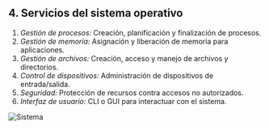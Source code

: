 ## 4. Servicios del sistema operativo
1. *Gestión de procesos:* Creación, planificación y finalización de procesos.
2. *Gestión de memoria:* Asignación y liberación de memoria para aplicaciones.
3. *Gestión de archivos:* Creación, acceso y manejo de archivos y directorios.
4. *Control de dispositivos:* Administración de dispositivos de entrada/salida.
5. *Seguridad:* Protección de recursos contra accesos no autorizados.
6. *Interfaz de usuario:* CLI o GUI para interactuar con el sistema.

![Sistema](https://th.bing.com/th/id/OIP.E0S9A06hf_MK4YtQbPonhgHaFj?rs=1&pid=ImgDetMain)

